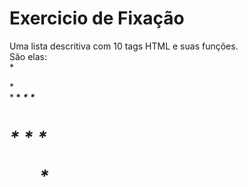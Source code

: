 # Exercicio de Fixação
Uma lista descritiva com 10 tags HTML e suas funções.  
São elas:  
*__<p>__
*__<br>__
*__<b>__
*__<i>__
*__<a>__
*__<h1>__
*__<img>__
*__<l1>__
*__<ol>__
*__<ul>__